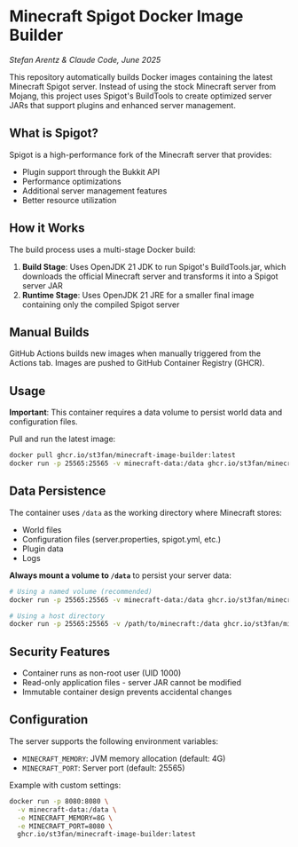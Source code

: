 # Minecraft Spigot Docker Image Builder

*Stefan Arentz & Claude Code, June 2025*

This repository automatically builds Docker images containing the latest Minecraft Spigot server. Instead of using the stock Minecraft server from Mojang, this project uses Spigot's BuildTools to create optimized server JARs that support plugins and enhanced server management.

## What is Spigot?

Spigot is a high-performance fork of the Minecraft server that provides:
- Plugin support through the Bukkit API
- Performance optimizations
- Additional server management features
- Better resource utilization

## How it Works

The build process uses a multi-stage Docker build:

1. **Build Stage**: Uses OpenJDK 21 JDK to run Spigot's BuildTools.jar, which downloads the official Minecraft server and transforms it into a Spigot server JAR
2. **Runtime Stage**: Uses OpenJDK 21 JRE for a smaller final image containing only the compiled Spigot server

## Manual Builds

GitHub Actions builds new images when manually triggered from the Actions tab. Images are pushed to GitHub Container Registry (GHCR).

## Usage

**Important**: This container requires a data volume to persist world data and configuration files.

Pull and run the latest image:

```bash
docker pull ghcr.io/st3fan/minecraft-image-builder:latest
docker run -p 25565:25565 -v minecraft-data:/data ghcr.io/st3fan/minecraft-image-builder:latest
```

## Data Persistence

The container uses `/data` as the working directory where Minecraft stores:
- World files
- Configuration files (server.properties, spigot.yml, etc.)
- Plugin data
- Logs

**Always mount a volume to `/data`** to persist your server data:

```bash
# Using a named volume (recommended)
docker run -p 25565:25565 -v minecraft-data:/data ghcr.io/st3fan/minecraft-image-builder:latest

# Using a host directory
docker run -p 25565:25565 -v /path/to/minecraft:/data ghcr.io/st3fan/minecraft-image-builder:latest
```

## Security Features

- Container runs as non-root user (UID 1000)
- Read-only application files - server JAR cannot be modified
- Immutable container design prevents accidental changes

## Configuration

The server supports the following environment variables:

- `MINECRAFT_MEMORY`: JVM memory allocation (default: 4G)
- `MINECRAFT_PORT`: Server port (default: 25565)

Example with custom settings:

```bash
docker run -p 8080:8080 \
  -v minecraft-data:/data \
  -e MINECRAFT_MEMORY=8G \
  -e MINECRAFT_PORT=8080 \
  ghcr.io/st3fan/minecraft-image-builder:latest
```